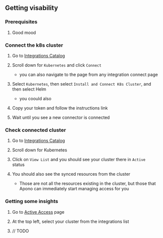 ## Getting visability

### Prerequisites
1. Good mood

### Connect the k8s cluster

1. Go to [Integrations Catalog](https://app.apono.io/catalog)

2. Scroll down for `Kubernetes` and click `Connect`

   * you can also navigate to the page from any integration connect page

3. Select `Kubernetes`, then select `Install and Connect K8s Cluster`, and then select Helm

   * you coould also 

4. Copy your token and follow the instructions link

5. Wait until you see a new connector is connected

### Check connected cluster

1. Go to [Integrations Catalog](https://app.apono.io/catalog)

2. Scroll down for Kubernetes

3. Click on `View List` and you should see your cluster there in `Active` status

4. You should also see the synced resources from the cluster

    * Those are not all the resources existing in the cluster, but those that Apono can immediately start managing access for you

### Getting some insights

1. Go to [Active Access](https://app.apono.io/active-access) page

2. At the top left, select your cluster from the integrations list

3. // TODO
